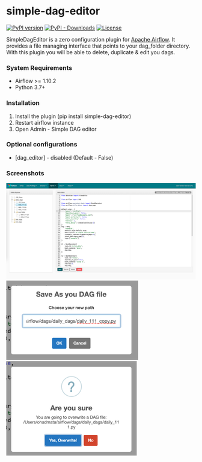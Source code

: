 # simple-dag-editor

[![PyPI version](https://badge.fury.io/py/simple-dag-editor.svg)](https://badge.fury.io/py/simple-dag-editor)
[![PyPI - Downloads](https://img.shields.io/pypi/dm/simple-dag-editor)](https://pypi.org/project/simple-dag-editor/)
[![License](https://img.shields.io/:license-Apache%202-blue.svg)](https://www.apache.org/licenses/LICENSE-2.0.txt)

SimpleDagEditor is a zero configuration plugin for [Apache Airflow](https://github.com/apache/airflow).
It provides a file managing interface that points to your dag_folder directory.
With this plugin you will be able to delete, duplicate & edit you dags.

### System Requirements

* Airflow >= 1.10.2
* Python 3.7+

### Installation
1. Install the plugin (pip install simple-dag-editor)
2. Restart airflow instance
3. Open Admin - Simple DAG editor

### Optional configurations
* [dag_editor] - disabled (Default - False)
    
### Screenshots


![Main editor screen](https://raw.githubusercontent.com/ohadmata/simple-dag-editor/main/screenshots/image1.png)
![Save as modal](https://raw.githubusercontent.com/ohadmata/simple-dag-editor/main/screenshots/image2.png)
![Save confirm](https://raw.githubusercontent.com/ohadmata/simple-dag-editor/main/screenshots/image3.png)

